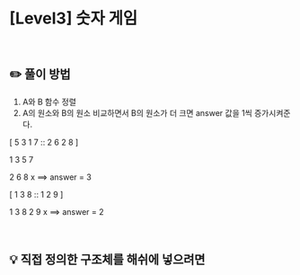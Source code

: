 # [Level3] 숫자 게임


</br>

## ✏️ 풀이 방법
1. A와 B 함수 정렬
2. A의 원소와 B의 원소 비교하면서 B의 원소가 더 크면 answer 값을 1씩 증가시켜준다.

[ 5 3 1 7 :: 2 6 2 8 ]

1 3 5 7 

2 6 8 x ==> answer = 3

[ 1 3 8   :: 1 2 9 ]

1 3 8
2 9 x ==> answer = 2


<br/>

## 💡 직접 정의한 구조체를 해쉬에 넣으려면

